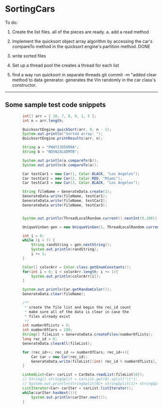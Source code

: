 # SortingCars

To do:
1. Create the list files. all of the pieces are ready.
	a. add a read method
2. Implement the quicksort object array algorithm by accessing the car's compareTo method in the quicksort engine's partition method.
DONE
3. write sorted files

4. Set up a thread pool the creates a thread for each list
5. find a way run quicksort in separate threads
git commit -m "added clear method to data generator. generates the Vin randomly in the car class's constructor.
---

## Some sample test code snippets
```java
		int[] arr = { 10, 7, 8, 9, 1, 5 };
		int n = arr.length;

		QuicksortEngine.quickSort(arr, 0, n - 1);
		System.out.println("Sorted array: ");
		QuicksortEngine.printResults(arr, n);

		String a = "PW4Y2JD5099A";
		String b = "ND5N2XLUDMTB";

		System.out.println(a.compareTo(b));
		System.out.println(b.compareTo(a));

		Car testCar1 = new Car(1, Color.BLACK, "Los Angeles");
		Car testCar2 = new Car(2, Color.RED, "Miami");
		Car testCar3 = new Car(3, Color.BLACK, "Los Angeles");

		String fileName = GenerateData.create(1);
		GenerateData.write(fileName, testCar1);
		GenerateData.write(fileName, testCar2);
		GenerateData.write(fileName, testCar3);


		System.out.println(ThreadLocalRandom.current().nextInt(0,100));

		UniqueVinGen gen = new UniqueVinGen(1, ThreadLocalRandom.current());

		int i = 0;
		while (i < 7) {
			String randString = gen.nextString();
			System.out.println(randString);
			i += 1;
		}

		Color[] colorArr = Color.class.getEnumConstants();
		for(int i = 0; i < colorArr.length; i += 1){
			System.out.println(colorArr[i]);
		}

		System.out.println(Car.getRandomColor());
		GenerateData.clear(fileName);

		/**
		 * create the file list and begin the rec_id count
		 * make sure all of the data is clear in case the
		 * files already exist
		 */
		int numberOfLists = 5;
		int numberOfCars = 100;
		String[] fileList = GenerateData.createFiles(numberOfLists);
		long rec_id = 0;
		GenerateData.clearAll(fileList);

		for (rec_id++; rec_id <= numberOfCars; rec_id++){
			Car car = new Car(rec_id);
			GenerateData.write(fileList[(int) rec_id % numberOfLists], car);
		}

		LinkedList<Car> carList = CarData.readList(fileList[0]);
		// String[] stringSplit = carList.get(0).split("\t");
		// System.out.println(stringSplit[0]+ stringSplit[1]+ stringSplit[2]+ stringSplit[3]);
		ListIterator<Car> carIter = carList.listIterator();
		while(carIter.hasNext()){
			System.out.println(carIter.next());
		}




```